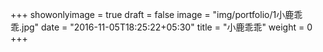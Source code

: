 +++
showonlyimage = true
draft = false
image = "img/portfolio/1小鹿乖乖.jpg"
date = "2016-11-05T18:25:22+05:30"
title = "小鹿乖乖"
weight = 0
+++